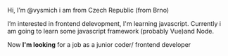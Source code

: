 Hi, I’m @vysmich i am from Czech Republic (from Brno)

I’m interested in frontend delevopment, I'm learning javascript. Currently i am going to learn some javascript framework (probably Vue)and Node.

Now <b>I'm looking</b> for a job as a junior coder/ frontend developer

<!---
vysmich/vysmich is a ✨ special ✨ repository because its `README.md` (this file) appears on your GitHub profile.
You can click the Preview link to take a look at your changes.
--->

